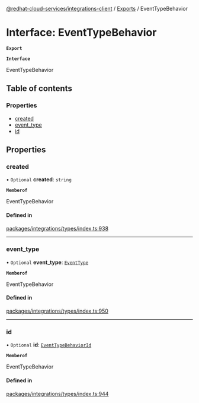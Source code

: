 [@redhat-cloud-services/integrations-client](../README.md) / [Exports](../modules.md) / EventTypeBehavior

# Interface: EventTypeBehavior

**`Export`**

**`Interface`**

EventTypeBehavior

## Table of contents

### Properties

- [created](EventTypeBehavior.md#created)
- [event\_type](EventTypeBehavior.md#event_type)
- [id](EventTypeBehavior.md#id)

## Properties

### created

• `Optional` **created**: `string`

**`Memberof`**

EventTypeBehavior

#### Defined in

[packages/integrations/types/index.ts:938](https://github.com/RedHatInsights/javascript-clients/blob/master/packages/integrations/types/index.ts#L938)

___

### event\_type

• `Optional` **event\_type**: [`EventType`](EventType.md)

**`Memberof`**

EventTypeBehavior

#### Defined in

[packages/integrations/types/index.ts:950](https://github.com/RedHatInsights/javascript-clients/blob/master/packages/integrations/types/index.ts#L950)

___

### id

• `Optional` **id**: [`EventTypeBehaviorId`](EventTypeBehaviorId.md)

**`Memberof`**

EventTypeBehavior

#### Defined in

[packages/integrations/types/index.ts:944](https://github.com/RedHatInsights/javascript-clients/blob/master/packages/integrations/types/index.ts#L944)
